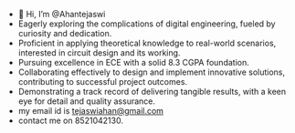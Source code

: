 - 👋 Hi, I’m @Ahantejaswi
- Eagerly exploring the complications of digital engineering, fueled by curiosity and dedication.
- Proficient in applying theoretical knowledge to real-world scenarios, interested in circuit design and its working.
- Pursuing excellence in ECE with a solid 8.3 CGPA foundation.
- Collaborating effectively to design and implement innovative solutions, contributing to successful project outcomes.
- Demonstrating a track record of delivering tangible results, with a keen eye for detail and quality assurance.
- my email id is tejaswiahan@gmail.com
- contact me on 8521042130.

<!---
Ahantejaswi/Ahantejaswi is a ✨ special ✨ repository because its `README.md` (this file) appears on your GitHub profile.
You can click the Preview link to take a look at your changes.
--->
